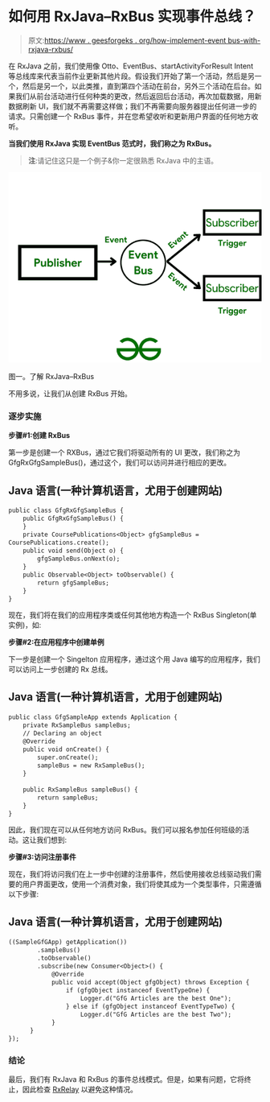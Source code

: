 # 如何用 RxJava–RxBus 实现事件总线？

> 原文:[https://www . geesforgeks . org/how-implement-event bus-with-rxjava-rxbus/](https://www.geeksforgeeks.org/how-to-implement-eventbus-with-rxjava-rxbus/)

在 RxJava 之前，我们使用像 Otto、EventBus、startActivityForResult Intent 等总线库来代表当前作业更新其他片段。假设我们开始了第一个活动，然后是另一个，然后是另一个，以此类推，直到第四个活动在前台，另外三个活动在后台。如果我们从前台活动进行任何种类的更改，然后返回后台活动，再次加载数据，用新数据刷新 UI，我们就不再需要这样做；我们不再需要向服务器提出任何进一步的请求。只需创建一个 RxBus 事件，并在您希望收听和更新用户界面的任何地方收听。

**当我们使用 RxJava 实现 EventBus 范式时，我们称之为 RxBus。**

> **注**:请记住这只是一个例子&你一定很熟悉 RxJava 中的主语。

![](img/eeb101b2fc4d2a65010a3e86a69cf9c2.png)

图一。了解 RxJava–RxBus

不用多说，让我们从创建 RxBus 开始。

### 逐步实施

**步骤#1:创建 RxBus**

第一步是创建一个 RXBus，通过它我们将驱动所有的 UI 更改，我们称之为 GfgRxGfgSampleBus()，通过这个，我们可以访问并进行相应的更改。

## Java 语言(一种计算机语言，尤用于创建网站)

```
public class GfgRxGfgSampleBus {
    public GfgRxGfgSampleBus() {
    }
    private CoursePublications<Object> gfgSampleBus = CoursePublications.create();
    public void send(Object o) {
        gfgSampleBus.onNext(o);
    }
    public Observable<Object> toObservable() {
        return gfgSampleBus;
    }
}
```

现在，我们将在我们的应用程序类或任何其他地方构造一个 RxBus Singleton(单实例)，如:

**步骤#2:在应用程序中创建单例**

下一步是创建一个 Singelton 应用程序，通过这个用 Java 编写的应用程序，我们可以访问上一步创建的 Rx 总线。

## Java 语言(一种计算机语言，尤用于创建网站)

```
public class GfgSampleApp extends Application {
    private RxSampleBus sampleBus;
    // Declaring an object
    @Override
    public void onCreate() {
        super.onCreate();
        sampleBus = new RxSampleBus();
    }

    public RxSampleBus sampleBus() {
        return sampleBus;
    }
}
```

因此，我们现在可以从任何地方访问 RxBus。我们可以报名参加任何班级的活动。这让我们想到:

**步骤#3:访问注册事件**

现在，我们将访问我们在上一步中创建的注册事件，然后使用接收总线驱动我们需要的用户界面更改，使用一个消费对象，我们将使其成为一个类型事件，只需遵循以下步骤:

## Java 语言(一种计算机语言，尤用于创建网站)

```
((SampleGfGApp) getApplication())
        .sampleBus()
        .toObservable()
        .subscribe(new Consumer<Object>() {
            @Override
            public void accept(Object gfgObject) throws Exception {
                if (gfgObject instanceof EventTypeOne) {
                    Logger.d("GfG Articles are the best One");
                } else if (gfgObject instanceof EventTypeTwo) {
                    Logger.d("GfG Articles are the best Two");
            }
      }
});
```

### 结论

最后，我们有 RxJava 和 RxBus 的事件总线模式。但是，如果有问题，它将终止，因此检查 [RxRelay](https://www.baeldung.com/rx-relay) 以避免这种情况。